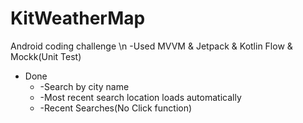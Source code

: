 # KitWeatherMap
Android coding challenge \n
-Used MVVM & Jetpack & Kotlin Flow & Mockk(Unit Test)

* Done
  * -Search by city name
  * -Most recent search location loads automatically
  * -Recent Searches(No Click function)
